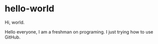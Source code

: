 # hello-world

Hi, world.

Hello everyone, I am a freshman on programing.
I just trying how to use GitHub.
